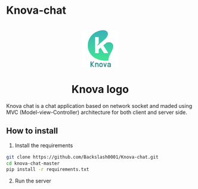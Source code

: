 # Knova-chat

<br />
<div align="center">
  <img src="knova-logo.png" alt="Logo" width="100" height="100">
  <h1 align="center">Knova logo</h1>
</div>

Knova chat is a chat application based on network socket and maded using MVC (Model-view-Controller) architecture for both client and server side.

## How to install
1. Install the requirements
```bash
git clone https://github.com/Backslash0001/Knova-chat.git
cd knova-chat-master
pip install -r requirements.txt
```

2. Run the server
